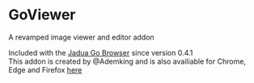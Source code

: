 # GoViewer
A revamped image viewer and editor addon

Included with the [Jadua Go Browser](https://www.jaduastudios.com/jadua-go) since version 0.4.1 <br>
This addon is created by @Ademking and is also availiable for Chrome, Edge and Firefox [here](https://github.com/Ademking/BetterViewer)